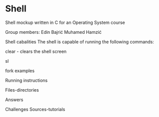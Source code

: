 # Shell
Shell mockup written in C for an Operating System course

Group members:
Edin Bajrić
Muhamed Hamzić

Shell cabalities
The shell is capable of running the following commands:

clear - clears the shell screen

sl

fork examples

Running instructions

Files-directories

Answers 


Challenges
Sources-tutorials


